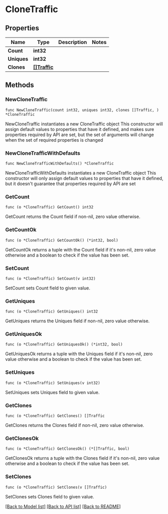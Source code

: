 # CloneTraffic

## Properties

Name | Type | Description | Notes
------------ | ------------- | ------------- | -------------
**Count** | **int32** |  | 
**Uniques** | **int32** |  | 
**Clones** | [**[]Traffic**](Traffic.md) |  | 

## Methods

### NewCloneTraffic

`func NewCloneTraffic(count int32, uniques int32, clones []Traffic, ) *CloneTraffic`

NewCloneTraffic instantiates a new CloneTraffic object
This constructor will assign default values to properties that have it defined,
and makes sure properties required by API are set, but the set of arguments
will change when the set of required properties is changed

### NewCloneTrafficWithDefaults

`func NewCloneTrafficWithDefaults() *CloneTraffic`

NewCloneTrafficWithDefaults instantiates a new CloneTraffic object
This constructor will only assign default values to properties that have it defined,
but it doesn't guarantee that properties required by API are set

### GetCount

`func (o *CloneTraffic) GetCount() int32`

GetCount returns the Count field if non-nil, zero value otherwise.

### GetCountOk

`func (o *CloneTraffic) GetCountOk() (*int32, bool)`

GetCountOk returns a tuple with the Count field if it's non-nil, zero value otherwise
and a boolean to check if the value has been set.

### SetCount

`func (o *CloneTraffic) SetCount(v int32)`

SetCount sets Count field to given value.


### GetUniques

`func (o *CloneTraffic) GetUniques() int32`

GetUniques returns the Uniques field if non-nil, zero value otherwise.

### GetUniquesOk

`func (o *CloneTraffic) GetUniquesOk() (*int32, bool)`

GetUniquesOk returns a tuple with the Uniques field if it's non-nil, zero value otherwise
and a boolean to check if the value has been set.

### SetUniques

`func (o *CloneTraffic) SetUniques(v int32)`

SetUniques sets Uniques field to given value.


### GetClones

`func (o *CloneTraffic) GetClones() []Traffic`

GetClones returns the Clones field if non-nil, zero value otherwise.

### GetClonesOk

`func (o *CloneTraffic) GetClonesOk() (*[]Traffic, bool)`

GetClonesOk returns a tuple with the Clones field if it's non-nil, zero value otherwise
and a boolean to check if the value has been set.

### SetClones

`func (o *CloneTraffic) SetClones(v []Traffic)`

SetClones sets Clones field to given value.



[[Back to Model list]](../README.md#documentation-for-models) [[Back to API list]](../README.md#documentation-for-api-endpoints) [[Back to README]](../README.md)



